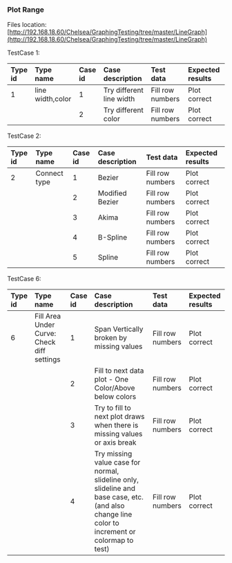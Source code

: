 ### Plot Range

Files location:[http://192.168.18.60/Chelsea/GraphingTesting/tree/master/LineGraph](http://192.168.18.60/Chelsea/GraphingTesting/tree/master/LineGraph)

TestCase 1:

| Type id | Type name | Case id | Case description | Test data | Expected results |
| :--- | :--- | :--- | :--- | :--- | :--- |
| 1 | line width,color | 1 | Try different line width | Fill row numbers | Plot correct |
|  |  | 2 | Try different color | Fill row numbers | Plot correct |

TestCase 2:

| Type id | Type name | Case id | Case description | Test data | Expected results |
| :--- | :--- | :--- | :--- | :--- | :--- |
| 2 | Connect type | 1 | Bezier | Fill row numbers | Plot correct |
|  |  | 2 | Modified Bezier | Fill row numbers | Plot correct |
|  |  | 3 | Akima | Fill row numbers | Plot correct |
|  |  | 4 | B-Spline | Fill row numbers | Plot correct |
|  |  | 5 | Spline | Fill row numbers | Plot correct |

TestCase 6:

| Type id | Type name | Case id | Case description | Test data | Expected results |
| :--- | :--- | :--- | :--- | :--- | :--- |
| 6 | Fill Area Under Curve: Check diff settings | 1 | Span Vertically broken by missing values | Fill row numbers | Plot correct |
|  |  | 2 | Fill to next data plot - One Color/Above below colors | Fill row numbers | Plot correct |
|  |  | 3 | Try to fill to next plot draws when there is missing values or axis break | Fill row numbers | Plot correct |
|  |  | 4 | Try missing value case for normal, slideline only, slideline and base case, etc. \(and also change line color to increment or colormap to test\) | Fill row numbers | Plot correct |




